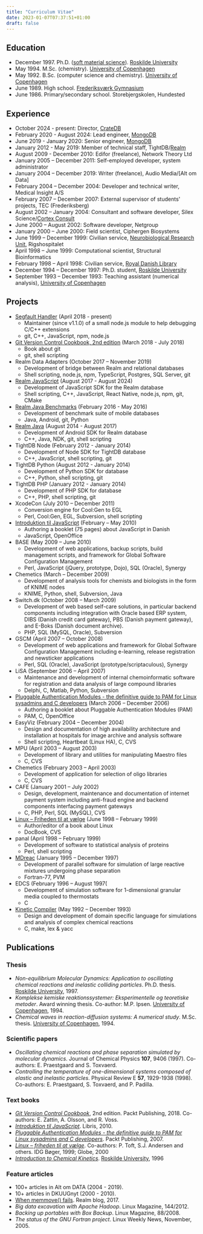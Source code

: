```yaml
---
title: "Curriculum Vitae"
date: 2023-01-07T07:37:51+01:00
draft: false
---
```


## Education

- December 1997. Ph.D. ([soft material science](https://en.wikipedia.org/wiki/Soft_matter)). [Roskilde University](https://ruc.dk)
- May 1994. M.Sc. (chemistry). [University of Copenhagen](https://www.ku.dk)
- May 1992. B.Sc. (computer science and chemistry). [University of Copenhagen](https://www.ku.dk)
- June 1989. High school. [Frederiksværk Gymnasium](https://fvgh.dk)
- June 1986. Primary/secondary school. Storebjergskolen, Hundested

## Experience

- October 2024 - present: Director, [CrateDB](https://cratedb.com)
- February 2020 - August 2024: Lead engineer, [MongoDB](https://www.mongodb.com)
- June 2019 - January 2020: Senior engineer, [MongoDB](https://www.mongodb.com)
- January 2012 - May 2019: Member of technical staff, TightDB/[Realm](https://realm.io)
- August 2009 - December 2010: Edifor (freelance), Network Theory Ltd
- January 2005 – December 2011: Self-employed developer, system administrator
- January 2004 – December 2019: Writer (freelance), Audio Media/[Alt om Data]
- February 2004 – December 2004: Developer and technical writer, Medical Insight A/S
- February 2007 – December 2007: External supervisor of students' projects, TEC (Frederiksberg)
- August 2002 – January 2004: Consultant and software developer, Silex Science/[Cortex Consult](https://cortexconsult.dk)
- June 2000 – August 2002: Software developer, Netgroup
- January 2000 – June 2000: Field scientist, Ciphergen Biosystems
- June 1999 – December 1999: Civilian service, [Neurobiological Research Unit](https://www.rigshospitalet.dk/afdelinger-og-klinikker/neuro/hjerne-og-nervesygdomme/neurobiologisk-forskningsenhed/Sider/default.aspx), Rigshospitalet
- April 1998 – June 1999: Computational scientist, Structural Bioinformatics
- February 1998 – April 1998: Civilian service, [Royal Danish Library](https://www.kb.dk)
- December 1994 – December 1997: Ph.D. student, [Roskilde University](https://ruc.dk)
- September 1993 – December 1993: Teaching assistant (numerical analysis), [University of Copenhagen](https://www.ku.dk)

## Projects

- [Segfault Handler](https://github.com/ddopson/node-segfault-handler) (April 2018 - present)
  - Maintainer (since v1.1.0) of a small node.js module to help debugging C/C++ extensions
  - git, C++, JavaScript, npm, node.js
- [Git Version Control Cookbook, 2nd edition](https://www.packtpub.com/product/git-version-control-cookbook-second-edition/9781789137545) (March 2018 - July 2018)
  - Book about git
  - git, shell scripting
- Realm Data Adapters (October 2017 – November 2019)
  - Development of bridge between Realm and relational databases
  - Shell scripting, node.js, npm, TypeScript, Postgres, SQL Server, git
- [Realm JavaScript](https://github.com/realm/realm-js) (August 2017 - August 2024)
  - Development of JavaScript SDK for the Realm database
  - Shell scripting, C++, JavaScript, React Native, node.js, npm, git, CMake
- [Realm Java Benchmarks](https://github.com/realm/realm-java-benchmarks) (February 2016 - May 2016)
  - Development of benchmark suite of mobile databases
  - Java, Android, git, Python
- [Realm Java](https://github.com/realm/realm-java) (August 2014 - August 2017)
  - Development of Android SDK for Realm database
  - C++, Java, NDK, git, shell scripting
- TightDB Node (February 2012 - January 2014)
  - Development of Node SDK for TightDB database
  - C++, JavaScript, shell scripting, git
- TightDB Python (August 2012 - January 2014)
  - Development of Python SDK for database
  - C++, Python, shell scripting, git
- TightDB PHP (January 2012 - January 2014)
  - Development of PHP SDK for database
  - C++, PHP, shell scripting, git
- XcodeCon (July 2010 – December 2011)
  - Conversion engine for Cool:Gen to EGL
  - Perl, Cool:Gen, EGL, Subversion, shell scripting
- [Introduktion til JavaScript](https://bibliotek.dk/da/search/work?search_block_form=Introduktion+til+JavaScript&select_material_type=bibdk_frontpage&op=S%C3%B8g&year_op=%2522year_eq%2522&year_value=&form_build_id=form-esiQvj-LrLatjYKqorZNw62SlKQaXTCeOlrbxt3sEoU&form_id=search_block_form&sort=rank_frequency&page_id=bibdk_frontpage#content) (February – May 2010)
  - Authoring a booklet (75 pages) about JavaScript in Danish
  - JavaScript, OpenOffice
- BASE (May 2009 – June 2010)
  - Development of web applications, backup scripts, build management scripts, and framework for Global Software Configuration Management
  - Perl, JavaScript (jQuery, prototype, Dojo), SQL (Oracle), Synergy
- Chemetics (March – December 2009)
  - Development of analysis tools for chemists and biologists in the form of KNIME nodes
  - KNIME, Python, shell, Subversion, Java
- Switch.dk (October 2008 – March 2009)
  - Development of web based self-care solutions, in particular backend components including integration with Oracle based ERP system, DIBS (Danish credit card gateway), PBS (Danish payment gateway), and E-Boks (Danish document archive).
  - PHP, SQL (MySQL, Oracle), Subversion
- GSCM (April 2007 – October 2008)
  - Development of web applications and framework for Global Software Configuration Management including e-learning, release registration and newsticker applications
  - Perl, SQL (Oracle), JavaScript (prototype/scriptaculous), Synergy
- LiSA (September 2006 – April 2007)
  - Maintenance and development of internal chemoinformatic software for registration and data analysis of large compound libraries
  - Delphi, C, Matlab, Python, Subversion
- [Pluggable Authentication Modules - the definitive guide to PAM for Linux sysadmins and C developers](https://www.packtpub.com/product/pluggable-authentication-modules-the-definitive-guide-to-pam-for-linux-sysadmins-and-c-developers/9781904811329) (March 2006 – December 2006)
  - Authoring a booklet about Pluggable Authentication Modules (PAM)
  - PAM, C, OpenOffice
- EasyViz (February 2004 – December 2004)
  - Design and documentation of high availability architecture and installation at hospitals for image archive and analysis software
  - Shell scripting, Heartbeat (Linux HA), C, CVS
- MPU (April 2003 – August 2003)
  - Development of library and utilities for manipulating Maestro files
  - C, CVS
- Chemetics (February 2003 – April 2003)
  - Development of application for selection of oligo libraries
  - C, CVS
- CAFE (January 2001 – July 2002)
  - Design, development, maintenance and documentation of internet payment system including anti-fraud engine and backend components interfacing payment gateways
  - C, PHP, Perl, SQL (MySQL), CVS
- [Linux – Friheden til at vælge](https://linuxbog.dk) (June 1998 – February 1999)
  - Author/editor of a book about Linux
  - DocBook, CVS
- panal (April 1998 – February 1999)
  - Development of software to statistical analysis of proteins
  - Perl, shell scripting
- [MDreac](https://github.com/kneth/MDreac/tree/master/oldsrc) (January 1995 – December 1997)
  - Development of parallel software for simulation of large reactive mixtures undergoing phase separation
  - Fortran-77, PVM
- EDCS (February 1996 – August 1997(
  - Development of simulation software for 1-dimensional granular media coupled to thermostats
  - C
- [Kinetic Compiler](https://github.com/kneth/kc) (May 1992 – December 1993)
  - Design and development of domain specific language for simulations and analysis of complex chemical reactions
  - C, make, lex & yacc

## Publications

### Thesis

- _Non-equilibrium Molecular Dynamics: Application to oscillating chemical reactions and inelastic colliding particles_. Ph.D. thesis. [Roskilde University](https://ruc.dk), 1997.
- _Komplekse kemiske reaktionssystemer: Eksperimentelle og teoretiske metoder_. Award winning thesis. Co-author: M.P. Ipsen. [University of Copenhagen](https://www.ku.dk), 1994.
- _Chemical waves in reaction-diffusion systems: A numerical study_. M.Sc. thesis. [University of Copenhagen](https://www.ku.dk), 1994.

### Scientific papers

- _Oscillating chemical reactions and phase separation simulated by molecular dynamics_. Journal of Chemical Physics **107**, 9406 (1997). Co-authors: E. Praestgaard and S. Toxvaerd.
- _Controlling the temperature of one-dimensional systems composed of elastic and inelastic particles_. Physical Review E **57**, 1929-1938 (1998). Co-authors: E. Praestgaard, S. Toxvaerd, and P. Padilla.

### Text books

- _[Git Version Control Cookbook](https://www.packtpub.com/product/git-version-control-cookbook-second-edition/9781789137545)_, 2nd edition. Packt Publishing, 2018. Co-authors: E. Zattin, A. Olsson, and R. Voss.
- _[Introduktion til JavaScript](https://bibliotek.dk/da/search/work?search_block_form=Introduktion+til+JavaScript&select_material_type=bibdk_frontpage&op=S%C3%B8g&year_op=%2522year_eq%2522&year_value=&form_build_id=form-esiQvj-LrLatjYKqorZNw62SlKQaXTCeOlrbxt3sEoU&form_id=search_block_form&sort=rank_frequency&page_id=bibdk_frontpage#content)_. Libris, 2010.
- _[Pluggable Authentication Modules - the definitive guide to PAM for Linux sysadmins and C developers](https://www.packtpub.com/product/pluggable-authentication-modules-the-definitive-guide-to-pam-for-linux-sysadmins-and-c-developers/9781904811329)_. Packt Publishing, 2007.
- _[Linux – friheden til at vælge](https://linuxbog.dk)_. Co-authors: P. Toft, S.J. Andersen and others. IDG Bøger, 1999; Globe, 2000
- _[Introduction to Chemical Kinetics](https://github.com/kneth/chemical-kinetics)_. [Roskilde University](https://ruc.dk), 1996

### Feature articles

- 100+ articles in Alt om DATA (2004 - 2019).
- 10+ articles in DKUUGnyt (2000 - 2010).
- [When memmove() fails](/posts/when-memmove-fails/). Realm blog, 2017.
- _Big data excavation with Apache Hadoop_. Linux Magazine, 144/2012.
- _Backing up portables with Box Backup_. Linux Magazine, 88/2008.
- _The status of the GNU Fortran project_. Linux Weekly News, November, 2005.
